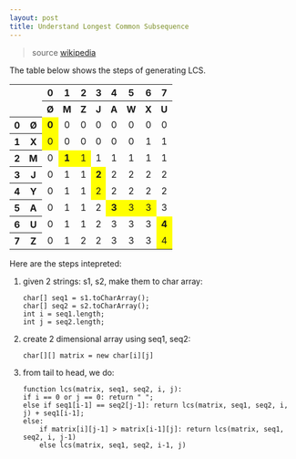 ```yaml
---
layout: post
title: Understand Longest Common Subsequence
---
```


> source [wikipedia](https://en.wikipedia.org/wiki/Longest_common_subsequence_problem)

The table below shows the steps of generating LCS.

<table style="text-align: center;">
<tbody><tr>
<th colspan="2" rowspan="2"></th>
<th>0</th>
<th>1</th>
<th>2</th>
<th>3</th>
<th>4</th>
<th>5</th>
<th>6</th>
<th>7</th>
</tr>
<tr>
<th>Ø</th>
<th>M</th>
<th>Z</th>
<th>J</th>
<th>A</th>
<th>W</th>
<th>X</th>
<th>U</th>
</tr>
<tr>
<th>0</th>
<th>Ø</th>
<td style="background:yellow"><b>0</b></td>
<td>0</td>
<td>0</td>
<td>0</td>
<td>0</td>
<td>0</td>
<td>0</td>
<td>0</td>
</tr>
<tr>
<th>1</th>
<th>X</th>
<td style="background:yellow">0</td>
<td>0</td>
<td>0</td>
<td>0</td>
<td>0</td>
<td>0</td>
<td>1</td>
<td>1</td>
</tr>
<tr>
<th>2</th>
<th>M</th>
<td>0</td>
<td style="background:yellow"><b>1</b></td>
<td style="background:yellow">1</td>
<td>1</td>
<td>1</td>
<td>1</td>
<td>1</td>
<td>1</td>
</tr>
<tr>
<th>3</th>
<th>J</th>
<td>0</td>
<td>1</td>
<td>1</td>
<td style="background:yellow"><b>2</b></td>
<td>2</td>
<td>2</td>
<td>2</td>
<td>2</td>
</tr>
<tr>
<th>4</th>
<th>Y</th>
<td>0</td>
<td>1</td>
<td>1</td>
<td style="background:yellow">2</td>
<td>2</td>
<td>2</td>
<td>2</td>
<td>2</td>
</tr>
<tr>
<th>5</th>
<th>A</th>
<td>0</td>
<td>1</td>
<td>1</td>
<td>2</td>
<td style="background:yellow"><b>3</b></td>
<td style="background:yellow">3</td>
<td style="background:yellow">3</td>
<td>3</td>
</tr>
<tr>
<th>6</th>
<th>U</th>
<td>0</td>
<td>1</td>
<td>1</td>
<td>2</td>
<td>3</td>
<td>3</td>
<td>3</td>
<td style="background:yellow"><b>4</b></td>
</tr>
<tr>
<th>7</th>
<th>Z</th>
<td>0</td>
<td>1</td>
<td>2</td>
<td>2</td>
<td>3</td>
<td>3</td>
<td>3</td>
<td style="background: yellow">4</td>
</tr>
</tbody></table>

Here are the steps intepreted:
1. given 2 strings: s1, s2, make them to char array:
    ``` 
    char[] seq1 = s1.toCharArray();
    char[] seq2 = s2.toCharArray();
    int i = seq1.length;
    int j = seq2.length;
    ```
2. create 2 dimensional array using seq1, seq2:
    ```
    char[][] matrix = new char[i][j]
    ```
3. from tail to head, we do:
    ```
    function lcs(matrix, seq1, seq2, i, j):
    if i == 0 or j == 0: return " ";
    else if seq1[i-1] == seq2[j-1]: return lcs(matrix, seq1, seq2, i, j) + seq1[i-1];
    else:
        if matrix[i][j-1] > matrix[i-1][j]: return lcs(matrix, seq1, seq2, i, j-1)
        else lcs(matrix, seq1, seq2, i-1, j)
    
    ```